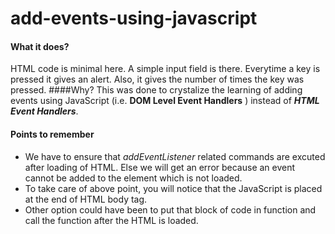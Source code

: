 # add-events-using-javascript
#### What it does?
HTML code is minimal here. A simple input field is there. Everytime a key is pressed it gives an alert. Also, it gives the number of times the key was pressed.
####Why?
This was done to crystalize the learning of adding events using JavaScript (i.e. **DOM Level Event Handlers** ) instead of **_HTML Event Handlers_**.

#### Points to remember
- We have to ensure that _addEventListener_ related commands are excuted after loading of HTML. Else we will get an error because an event cannot be added to the element which is not loaded.
- To take care of above point, you will notice that the JavaScript is placed at the end of HTML body tag. 
- Other option could have been to put that block of code in function and call the function after the HTML is loaded.
